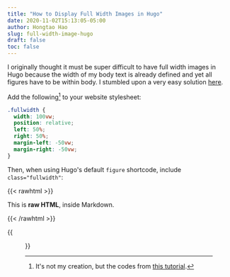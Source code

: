 ```yaml
---
title: "How to Display Full Width Images in Hugo"
date: 2020-11-02T15:13:05-05:00
author: Hongtao Hao
slug: full-width-image-hugo
draft: false
toc: false
---
```

I originally thought it must be super difficult to have full width images in Hugo because the width of my body text is already defined and yet all figures have to be within body. I stumbled upon a very easy solution [here](https://visionscarto.net/observable-jekyll/).

Add the following[^1] to your website stylesheet:

```css
.fullwidth {
  width: 100vw;
  position: relative;
  left: 50%;
  right: 50%;
  margin-left: -50vw;
  margin-right: -50vw;
}
```

Then, when using Hugo's default `figure` shortcode, include `class="fullwidth"`:

{{< rawhtml >}}
<p class="speshal-fancy-custom">
    This is <strong>raw HTML</strong>, inside Markdown.
  </p>
{{< /rawhtml >}}

{{<figure src="/media/sgs/sgs-hostel.jpg" caption="At a hostel in Interlaken, Switzerland, May 2017, by Hongtao Hao" class="fullwidth">}}


[^1]: It's not my creation, but the codes from [this tutorial](https://visionscarto.net/observable-jekyll/).